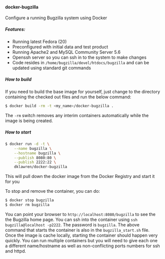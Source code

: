 #### docker-bugzilla

Configure a running Bugzilla system using Docker

##### Features:

* Running latest Fedora (20)
* Preconfigured with initial data and test product
* Running Apache2 and MySQL Community Server 5.6
* Openssh server so you can ssh in to the system to make changes
* Code resides in `/home/bugzilla/devel/htdocs/bugzilla` and can be updated using standard git commands

##### How to build

If you need to build the base image for yourself,  just change to the directory containing the checked out
files and run the below command:

```bash
$ docker build -rm -t <my_name>/docker-bugzilla .
```

The `-rm` switch removes any interim containers automatically while the image is being created.

##### How to start

```bash
$ docker run -d -t \
    --name bugzilla \
    --hostname bugzilla \
    --publish 8080:80 \
    --publish 2222:22 \
    dklawren/docker-bugzilla
```

This will pull down the docker image from the Docker Registry and start it for you

To stop and remove the container, you can do:

```bash
$ docker stop bugzilla
$ docker rm bugzilla
```

You can point your browser to `http://localhost:8080/bugzilla` to see the the Bugzilla home page.
You can ssh into the container using `ssh bugzilla@localhost -p2222`. The password is `bugzilla`.
The above command that starts the container is also in the `bugzilla_start.sh` file. Once the image
is cache locally, starting the container should happen very quickly. You can run multiple containers
but you will need to give each one a different name/hostname as well as non-conflicting ports numbers
for ssh and httpd.




